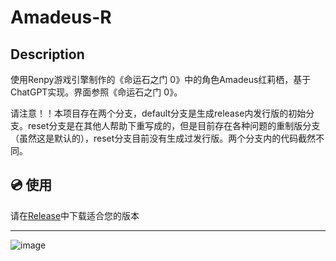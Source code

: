 # Amadeus-R
## Description
使用Renpy游戏引擎制作的《命运石之门 0》中的角色Amadeus红莉栖，基于ChatGPT实现。界面参照《命运石之门 0》。

请注意！！本项目存在两个分支，default分支是生成release内发行版的初始分支。reset分支是在其他人帮助下重写成的，但是目前存在各种问题的重制版分支（虽然这是默认的），reset分支目前没有生成过发行版。两个分支内的代码截然不同。
## :cd: 使用
请在[Release](https://github.com/mcdfsteve/Amadeus-R/releases)中下载适合您的版本

---

![image](https://github.com/MCDFsteve/AmadeusByRenPyAndChatGPT/assets/71605531/8a4beae2-1612-4b76-af22-c7c1a40e41a7)
